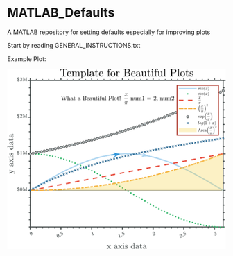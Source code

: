# MATLAB_Defaults
A MATLAB repository for setting defaults especially for improving plots

Start by reading GENERAL_INSTRUCTIONS.txt

Example Plot:

![](PlottingTemplates/Figures/ProfessionalPlots_Image.png)
